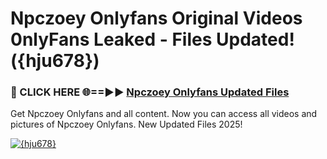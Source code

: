 # Npczoey Onlyfans Original Videos 0nlyFans Leaked - Files Updated! ({hju678})

<h3>🔴 CLICK HERE 🌐==►► <a href="https://tinyurl.com/ms9xzufz" rel="nofollow">Npczoey Onlyfans Updated Files</a></h3>

Get Npczoey Onlyfans and all content. Now you can access all videos and pictures of Npczoey Onlyfans. New Updated Files 2025!

[![{hju678}](https://i.imgur.com/PQ7UWWw.gif)](https://tinyurl.com/ms9xzufz)
